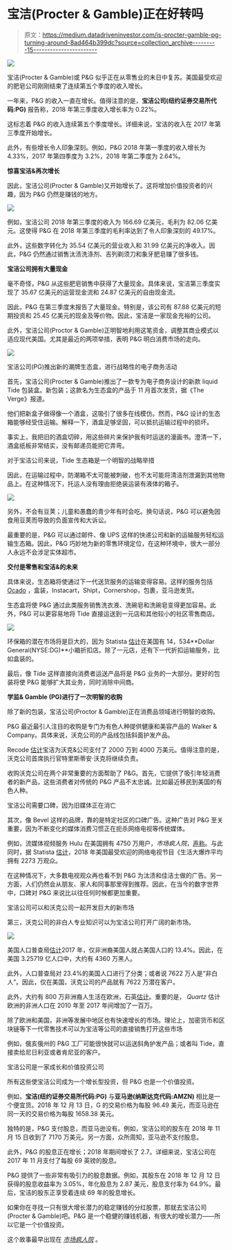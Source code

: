 # 宝洁(Procter & Gamble)正在好转吗

> 原文：<https://medium.datadriveninvestor.com/is-procter-gamble-pg-turning-around-8ad464b399dc?source=collection_archive---------15----------------------->

[![](img/317eb9e9208d79589fb248be4b38a986.png)](http://www.track.datadriveninvestor.com/J12U)

宝洁(Procter & Gamble)或 P&G 似乎正在从零售业的末日中复苏。美国最受欢迎的肥皂公司刚刚结束了连续第五个季度的收入增长。

一年来，P&G 的收入一直在增长。值得注意的是，**宝洁公司(纽约证券交易所代码:PG)** 报告称，2018 年第三季度收入增长率为 0.22%。

这标志着 P&G 的收入连续第五个季度增长。详细来说，宝洁的收入在 2017 年第三季度开始增长。

此外，有些增长令人印象深刻。例如，P&G 2018 年第一季度的收入增长为 4.33%，2017 年第四季度为 3.2%，2018 年第二季度为 2.64%。

**惊喜宝洁&再次增长**

因此，宝洁公司(Procter & Gamble)又开始增长了。这将增加价值投资者的兴趣，因为 P&G 仍然是赚钱的地方。

![](img/2d641efa8f64e6065ae8fbab2901b8c4.png)

例如，宝洁公司 2018 年第三季度的收入为 166.69 亿美元，毛利为 82.06 亿美元。这使得 P&G 在 2018 年第三季度的毛利率达到了令人印象深刻的 49.17%。

此外，这些数字转化为 35.54 亿美元的营业收入和 31.99 亿美元的净收入。因此，P&G 仍然通过销售汰渍洗涤剂、吉列剃须刀和象牙肥皂赚了很多钱。

**宝洁公司拥有大量现金**

毫不奇怪，P&G 从这些肥皂销售中获得了大量现金。具体来说，宝洁第三季度实现了 35.67 亿美元的运营现金流和 24.87 亿美元的自由现金流。

因此，P&G 在第三季度末报告了大量现金。特别是，该公司有 87.88 亿美元的短期投资和 25.45 亿美元的现金及等价物。因此，宝洁是一家现金充裕的公司。

此外，宝洁公司(Proctor & Gamble)正明智地利用这笔资金，调整其商业模式以适应现代美国。尤其是最近的两项举措，表明 P&G 明白消费市场的走向。

![](img/876404e770c228d75143f4a890a71cb3.png)

宝洁公司(PG)推出新的潮牌生态盒，进行战略性的电子商务活动

首先，宝洁公司(Procter & Gamble)推出了一款专为电子商务设计的新款 liquid Tide 包装盒。新包装；这款名为生态盒的产品于 11 月首次发货，据《The Verge》报道。

他们把新盒子做得像一个酒盒，这吸引了很多在线模仿。然而，P&G 设计的生态箱能够经受住运输。解释一下，酒盒足够坚固，可以抵抗运输过程中的损坏。

事实上，我把旧的酒盒切碎，用这些碎片来保护我有时运送的漫画书。澄清一下，酒盒纸板非常结实，没有邮递员能把它弄弯。

对于宝洁公司来说，Tide 生态箱是一个明智的战略举措

因此，在运输过程中，防潮箱不太可能被刺破，也不太可能将清洁剂泄漏到其他物品上。在这种情况下，托运人没有理由拒绝装运装有液体的箱子。

![](img/2b3969fd02f6aa91d4b656121998c917.png)

另外，不会有豆荚；儿童和愚蠢的青少年有时会吃。换句话说，P&G 可以避免因食用豆荚而导致的负面宣传和大诉讼。

最重要的是，P&G 可以通过邮件、像 UPS 这样的快递公司和新的运输服务轻松运输生态箱。因此，P&G 巧妙地为新的零售环境定位，在这种环境中，很大一部分人永远不会涉足实体超市。

**交付是零售和宝洁&的未来**

具体来说，生态箱将使通过下一代送货服务的运输变得容易。这样的服务包括 [Ocado](https://marketmadhouse.com/is-ocado-the-future-of-groceries-and-does-it-make-money/) ，盒装，Instacart，Shipt，Cornershop，包裹，亚马逊发货。

生态盒将使 P&G 通过此类服务销售洗衣液、洗碗皂和洗碗皂变得更加容易。此外，P&G 可以更容易地将 Tide 直接运送到一元店和其他较小的社区零售商店。

![](img/360a3c9f349c25b10ba06c48a30d840e.png)

环保箱的潜在市场将是巨大的，因为 Statista [估计](https://www.statista.com/statistics/253587/number-of-stores-of-dollar-general-in-the-united-states/)在美国有 14，534**Dollar General(NYSE:DG)**小箱折扣店。除了一元店，还有下一代折扣运输服务，比如盒装的。

最后，像 Tide 这样直接向消费者运送产品将是 P&G 业务的一大部分。更好的包装将使 P&G 能够扩大其业务，同时消除中间商。

**学监& Gamble (PG)进行了一次明智的收购**

除了新的包装，宝洁公司(Proctor & Gamble)正在消费品领域进行明智的收购。

P&G 最近最引人注目的收购是专门为有色人种提供健康和美容产品的 Walker & Company。具体来说，沃克公司的产品线包括斜面护发产品。

Recode [估计](https://www.recode.net/2018/12/12/18136744/walker-company-procter-gamble-acquisition-tristan-walker-bevel)宝洁为沃克&公司支付了 2000 万到 4000 万美元。值得注意的是，沃克公司首席执行官特里斯蒂安·沃克将继续负责。

收购沃克公司在两个非常重要的方面帮助了 P&G。首先，它提供了吸引年轻消费者的新产品，这些消费者对传统的 P&G 产品不太忠诚。比如最近移民到美国的有色人种。

宝洁公司需要口碑，因为旧媒体正在消亡

其次，像 Bevel 这样的品牌，靠的是特定社区的口碑广告。这种广告对 P&G 至关重要，因为不断变化的媒体消费习惯正在扼杀网络电视等传统媒体。

例如，流媒体视频服务 Hulu 在美国拥有 4750 万用户，*市场疯人院*，[声称](https://marketmadhouse.com/is-disney-dis-a-monopoly/)。与此同时，据 Statista [估计](https://www.statista.com/statistics/530119/tv-networks-viewers-usa/)，2018 年美国最受欢迎的网络电视节目《生活大爆炸平均拥有 2273 万观众。

在这种情况下，大多数电视观众再也看不到 P&G 为汰渍和佳洁士做的广告。另一方面，人们仍然会从朋友、家人和同事那里得到推荐。因此，在当今的数字世界中，口碑对 P&G 来说比以往任何时候都更加重要。

宝洁公司可以和沃克公司一起开发巨大的新市场

第三，沃克公司的非白人专业知识可以为宝洁公司打开广阔的新市场。

![](img/49df479a6c3fcaf72c19e4734b0a59b8.png)

美国人口普查局[估计](https://www.census.gov/quickfacts/fact/table/US/PST045217)2017 年，仅非洲裔美国人就占美国人口的 13.4%。因此，在美国 3.25719 亿人口中，大约有 4360 万黑人。

此外，人口普查局对 23.4%的美国人口进行了分类；或者说 7622 万人是“非白人”。因此，仅在美国，沃克公司的产品就有 7622 万潜在客户。

此外，大约有 800 万非洲裔人生活在欧洲，石英[估计](https://qz.com/1236213/europes-black-population-has-increased-by-at-least-a-million-over-the-last-decade/)。重要的是， *Quartz* 估计欧洲的非洲人口在 2010 年至 2017 年间增加了一百万。

除了欧洲和美国，非洲等发展中地区也有快速增长的市场。理论上，加密货币和区块链等下一代零售技术可以为宝洁等公司的直接销售打开这些市场

例如，俄亥俄州的 P&G 工厂可能很快就可以运送斜角护发产品；或者叫 Tide，直接卖给尼日利亚或者肯尼亚的客户。

宝洁公司是一家成长和价值投资公司

所有这些使宝洁公司成为一个增长型投资，但 P&G 也是一个价值投资。

例如，**宝洁(纽约证券交易所代码:PG)** 与**亚马逊(纳斯达克代码:AMZN)** 相比是一个便宜货。2018 年 12 月 13 日，G 的交易价格为每股 96.49 美元，而亚马逊在同一天的交易价格为每股 1658.38 美元。

独特的是，P&G 支付股息，而亚马逊没有。例如，宝洁公司的股东在 2018 年 11 月 15 日收到了 7170 万美元。另一方面，众所周知，亚马逊不支付股息。

此外，P&G 的股息正在增长；2018 年期间增长了 2.7。详细来说，宝洁公司在 2017 年 11 月支付了每股 69 英镑的股息。

P&G 提供了一些非常有吸引力的股息数据。例如，其股东在 2018 年 12 月 12 日获得的股息收益率为 3.05%，年化股息为 2.87 美元，股息支付率为 64.9%。最后，宝洁的股东正享受着连续 69 年的股息增长。

如果你在寻找一只有很大增长潜力的稳定赚钱的分红股票，那就去宝洁公司(Procter & Gamble)吧。P&G 是一个稳健的赚钱机器，有很大的增长潜力——所以它是一个价值投资。

这个故事最早出现在 [*市场疯人院*](https://marketmadhouse.com/) 。